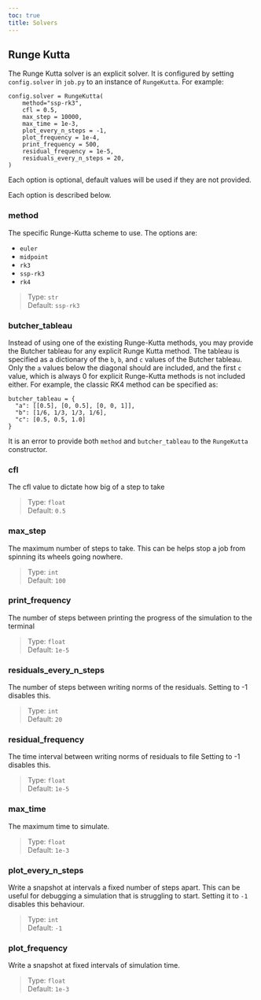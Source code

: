 ```yaml
---
toc: true
title: Solvers
---
```

## Runge Kutta
The Runge Kutta solver is an explicit solver.
It is configured by setting `config.solver` in `job.py` to an instance of `RungeKutta`.
For example:
```
config.solver = RungeKutta(
    method="ssp-rk3",
    cfl = 0.5,
    max_step = 10000,
    max_time = 1e-3,
    plot_every_n_steps = -1,
    plot_frequency = 1e-4,
    print_frequency = 500,
    residual_frequency = 1e-5,
    residuals_every_n_steps = 20,
)
```

Each option is optional, default values will be used if they are not provided.

Each option is described below.

### method
The specific Runge-Kutta scheme to use.
The options are:
  + `euler`
  + `midpoint`
  + `rk3`
  + `ssp-rk3`
  + `rk4`

> Type: `str`\
> Default: `ssp-rk3`

### butcher_tableau
Instead of using one of the existing Runge-Kutta methods, you may provide the Butcher tableau for any explicit Runge Kutta method.
The tableau is specified as a dictionary of the `b`, `b`, and `c` values of the Butcher tableau.
Only the `a` values below the diagonal should are included, and the first `c` value, which is always 0 for explicit Runge-Kutta methods is not included either.
For example, the classic RK4 method can be specified as:
```
butcher_tableau = {
  "a": [[0.5], [0, 0.5], [0, 0, 1]],
  "b": [1/6, 1/3, 1/3, 1/6],
  "c": [0.5, 0.5, 1.0]
}
```

It is an error to provide both `method` and `butcher_tableau` to the `RungeKutta` constructor.

### cfl
The cfl value to dictate how big of a step to take

> Type: `float`\
> Default: `0.5`

### max_step
The maximum number of steps to take.
This can be helps stop a job from spinning its wheels going nowhere.

> Type: `int`\
> Default: `100`

### print_frequency
The number of steps between printing the progress of the simulation to the terminal

> Type: `float`\
> Default: `1e-5`

### residuals_every_n_steps
The number of steps between writing norms of the residuals.
Setting to -1 disables this.

> Type: `int`\
> Default: `20`

### residual_frequency
The time interval between writing norms of residuals to file
Setting to -1 disables this.

> Type: `float`\
> Default: `1e-5`

### max_time
The maximum time to simulate.

> Type: `float`\
> Default: `1e-3`

### plot_every_n_steps
Write a snapshot at intervals a fixed number of steps apart.
This can be useful for debugging a simulation that is struggling to start.
Setting it to `-1` disables this behaviour.

> Type: `int`\
> Default: `-1`

### plot_frequency
Write a snapshot at fixed intervals of simulation time.

> Type: `float`\
> Default: `1e-3`
